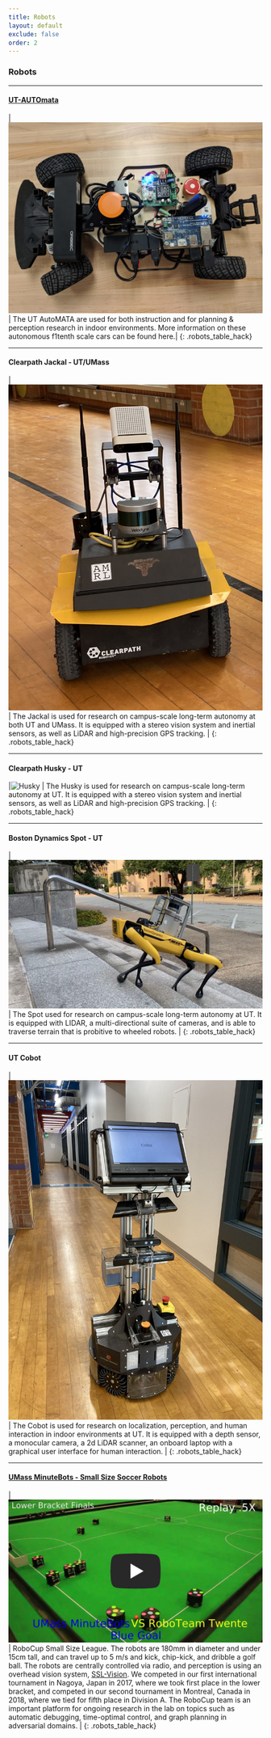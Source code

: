 ```yaml
---
title: Robots
layout: default
exclude: false
order: 2
---
```


### Robots

---

#### [UT-AUTOmata](automata.html)

|![F1Tenth](assets/images/robots/automata_single.jpg) | The UT AutoMATA are used for both instruction and for planning & perception research in indoor environments. More information on these autonomous f1tenth scale cars can be found here.|
{: .robots_table_hack}

---

#### Clearpath Jackal - UT/UMass

|![Jackal](assets/images/robots/Jackal.png) | The Jackal is used for research on campus-scale long-term autonomy at both UT and UMass. It is equipped with a stereo vision system and inertial sensors, as well as LiDAR and high-precision GPS tracking. |
{: .robots_table_hack}

---

#### Clearpath Husky - UT

|![Husky](assets/images/robots/Husky.png) | The Husky is used for research on campus-scale long-term autonomy at UT. It is equipped with a stereo vision system and inertial sensors, as well as LiDAR and high-precision GPS tracking. |
{: .robots_table_hack}

---

#### Boston Dynamics Spot - UT

|[![Spot](assets/images/robots/spot_stairs.png)](https://youtu.be/1etx-VMDTCA)  | The Spot used for research on campus-scale long-term autonomy at UT. It is equipped with LIDAR, a multi-directional suite of cameras, and is able to traverse terrain that is probitive to wheeled robots. |
{: .robots_table_hack}

---

#### UT Cobot

|![Cobot](assets/images/robots/cobot.jpg) | The Cobot is used for research on localization, perception, and human interaction in indoor environments at UT. It is equipped with a depth sensor, a monocular camera, a 2d LiDAR scanner, an onboard laptop with a graphical user interface for human interaction. |
{: .robots_table_hack}

---

#### [UMass MinuteBots - Small Size Soccer Robots](minutebots.html)

| [![UMass Minutebots Video](assets/images/robots/minutebotsvideo.jpg)](https://youtu.be/pJw_yZ2q7Jg) | RoboCup Small Size League. The robots are 180mm in diameter and under 15cm tall, and can travel up to 5 m/s and kick, chip-kick, and dribble a golf ball. The robots are centrally controlled via radio, and perception is using an overhead vision system, [SSL-Vision](https://github.com/RoboCup-SSL/ssl-vision). We competed in our first international tournament in Nagoya, Japan in 2017, where we took first place in the lower bracket, and competed in our second tournament in Montreal, Canada in 2018, where we tied for fifth place in Division A. The RoboCup team is an important platform for ongoing research in the lab on topics such as automatic debugging, time-optimal control, and graph planning in adversarial domains. |
{: .robots_table_hack}
